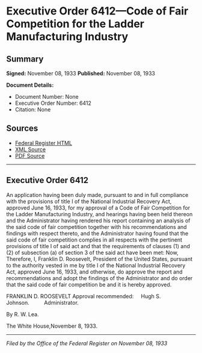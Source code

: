 # Executive Order 6412—Code of Fair Competition for the Ladder Manufacturing Industry

## Summary

**Signed:** November 08, 1933
**Published:** November 08, 1933

**Document Details:**
- Document Number: None
- Executive Order Number: 6412
- Citation: None

## Sources
- [Federal Register HTML](https://www.presidency.ucsb.edu/documents/executive-order-6412-code-fair-competition-for-the-ladder-manufacturing-industry)
- [XML Source](None)
- [PDF Source](None)

---

## Executive Order 6412

An application having been duly made, pursuant to and in full compliance with the provisions of title I of the National Industrial Recovery Act, approved June 16, 1933, for my approval of a Code of Fair Competition for the Ladder Manufacturing Industry, and hearings having been held thereon and the Administrator having rendered his report containing an analysis of the said code of fair competition together with his recommendations and findings with respect thereto, and the Administrator having found that the said code of fair competition complies in all respects with the pertinent provisions of title I of said act and that the requirements of clauses (1) and (2) of subsection (a) of section 3 of the said act have been met:
Now, Therefore, I, Franklin D. Roosevelt, President of the United States, pursuant to the authority vested in me by title I of the National Industrial Recovery Act, approved June 16, 1933, and otherwise, do approve the report and recommendations and adopt the findings of the Administrator and do order that the said code of fair competition be and it is hereby approved.

FRANKLIN D. ROOSEVELT
Approval recommended:     Hugh S. Johnson.          Administrator.

By R. W. Lea.

The White House,November 8, 1933.

---

*Filed by the Office of the Federal Register on November 08, 1933*
